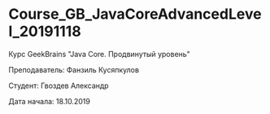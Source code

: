 # Course_GB_JavaCoreAdvancedLevel_20191118
Курс GeekBrains "Java Core. Продвинутый уровень"

Преподаватель:  Фанзиль Кусяпкулов

Студент:        Гвоздев Александр

Дата начала:    18.10.2019
